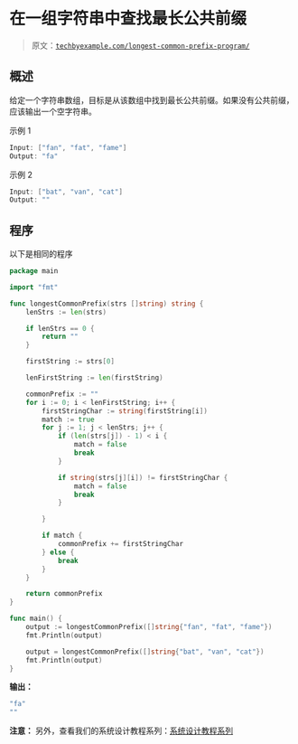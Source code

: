 # 在一组字符串中查找最长公共前缀

> 原文：[`techbyexample.com/longest-common-prefix-program/`](https://techbyexample.com/longest-common-prefix-program/)

## **概述**

给定一个字符串数组，目标是从该数组中找到最长公共前缀。如果没有公共前缀，应该输出一个空字符串。

示例 1

```go
Input: ["fan", "fat", "fame"]
Output: "fa"
```

示例 2

```go
Input: ["bat", "van", "cat"]
Output: ""
```

## **程序**

以下是相同的程序

```go
package main

import "fmt"

func longestCommonPrefix(strs []string) string {
	lenStrs := len(strs)

	if lenStrs == 0 {
		return ""
	}

	firstString := strs[0]

	lenFirstString := len(firstString)

	commonPrefix := ""
	for i := 0; i < lenFirstString; i++ {
		firstStringChar := string(firstString[i])
		match := true
		for j := 1; j < lenStrs; j++ {
			if (len(strs[j]) - 1) < i {
				match = false
				break
			}

			if string(strs[j][i]) != firstStringChar {
				match = false
				break
			}

		}

		if match {
			commonPrefix += firstStringChar
		} else {
			break
		}
	}

	return commonPrefix
}

func main() {
	output := longestCommonPrefix([]string{"fan", "fat", "fame"})
	fmt.Println(output)

	output = longestCommonPrefix([]string{"bat", "van", "cat"})
	fmt.Println(output)
}
```

**输出：**

```go
"fa"
""
```

**注意：** 另外，查看我们的系统设计教程系列：[系统设计教程系列](https://techbyexample.com/system-design-questions/)
